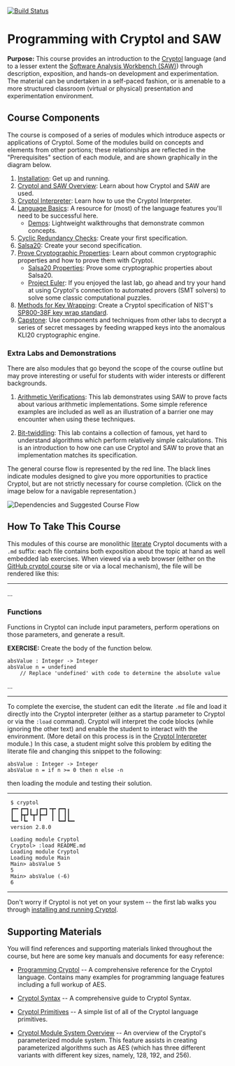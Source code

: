 [![Build Status](https://travis-ci.com/weaversa/cryptol-course.svg?branch=master)](https://travis-ci.com/weaversa/cryptol-course)

# Programming with Cryptol and SAW

**Purpose:** This course provides an introduction to the
[Cryptol](https://github.com/GaloisInc/cryptol) language
(and to a lesser extent the [Software Analysis Workbench
(SAW)](https://github.com/GaloisInc/saw-script)) through description,
exposition, and hands-on development and experimentation.  The
material can be undertaken in a self-paced fashion, or is amenable to
a more structured classroom (virtual or physical) presentation and
experimentation environment.

## Course Components

The course is composed of a series of modules which introduce aspects
or applications of Cryptol.  Some of the modules build on concepts and
elements from other portions; these relationships are reflected in the
"Prerequisites" section of each module, and are shown graphically in
the diagram below.

1. [Installation](INSTALL.md): Get up and running.
2. [Cryptol and SAW Overview](labs/Overview/Overview.md): Learn about
   how Cryptol and SAW are used.
3. [Cryptol Interpreter](labs/Interpreter/Interpreter.md): Learn how
   to use the Cryptol Interpreter.
4. [Language Basics](labs/Language/Basics.md): A resource
   for (most) of the language features you'll need to be successful
   here.
    * [Demos](labs/Demos/Demos.md): Lightweight walkthroughs that
      demonstrate common concepts.
5. [Cyclic Redundancy Checks](labs/CRC/CRC.md): Create your first
   specification.
6. [Salsa20](labs/Salsa20/Salsa20.md): Create your second
   specification.
7. [Prove Cryptographic
   Properties](labs/CryptoProofs/CryptoProofs.md): Learn about common
   cryptographic properties and how to prove them with Cryptol.
    * [Salsa20 Properties](labs/Salsa20/Salsa20Props.md): Prove some
      cryptographic properties about Salsa20.
    * [Project Euler](labs/ProjectEuler/ProjectEuler.md): If you
      enjoyed the last lab, go ahead and try your hand at using Cryptol's
      connection to automated provers (SMT solvers) to solve some
      classic computational puzzles.
8. [Methods for Key Wrapping](labs/KeyWrapping/KeyWrapping.md):
   Create a Cryptol specification of NIST's [SP800-38F key wrap
   standard](https://csrc.nist.gov/publications/detail/sp/800-38f/final).
9. [Capstone](labs/LoremIpsum/LoremIpsum.md): Use components and
   techniques from other labs to decrypt a series of secret messages
   by feeding wrapped keys into the anomalous KLI20 cryptographic
   engine. 

### Extra Labs and Demonstrations

There are also modules that go beyond the scope of the course outline but
may prove interesting or useful for students with wider interests or
different backgrounds.

1. [Arithmetic
   Verifications](labs/saw/ArithmeticVerifications/ArithmeticVerifications.md):
   This lab demonstrates using SAW to prove facts about various
   arithmetic implementations. Some simple reference examples are
   included as well as an illustration of a barrier one may encounter
   when using these techniques.

2. [Bit-twiddling](labs/saw/bittwiddling/bittwiddling.md): This lab
   contains a collection of famous, yet hard to understand algorithms
   which perform relatively simple calculations. This is an
   introduction to how one can use Cryptol and SAW to prove that an
   implementation matches its specification.

The general course flow is represented by the red line. The black lines
indicate modules designed to give you more opportunities to practice
Cryptol, but are not strictly necessary for course completion.  (Click
on the image below for a navigable representation.)

<img class="center"
src="https://raw.githubusercontent.com/weaversa/cryptol-course/master/misc/deps.svg"
alt="Dependencies and Suggested Course Flow">

## How To Take This Course

This modules of this course are monolithic
[literate](https://en.wikipedia.org/wiki/Literate_programming) Cryptol
documents with a `.md` suffix: each file contains both exposition
about the topic at hand as well embedded lab exercises.  When viewed
via a web browser (either on the [GitHub cryptol
course](https://github.com/saweave/cryptol-course) site or via a local
mechanism), the file will be rendered like this:

<hr>
...

### Functions

Functions in Cryptol can include input parameters, perform operations
on those parameters, and generate a result.  

**EXERCISE:** Create the body of the function below.

```comment
absValue : Integer -> Integer
absValue n = undefined
    // Replace 'undefined' with code to determine the absolute value
```
...
<hr>

To complete the exercise, the student can edit the literate `.md` file
and load it directly into the Cryptol interpreter (either as a startup
parameter to Cryptol or via the `:load` command).  Cryptol will
interpret the code blocks (while ignoring the other text) and enable
the student to interact with the environment.  (More detail on this
process is in the [Cryptol
Interpreter](labs/Interpreter/Interpreter.md) module.)  In this case,
a student might solve this problem by editing the literate file and
changing this snippet to the following:

```cryptol
absValue : Integer -> Integer
absValue n = if n >= 0 then n else -n
```

then loading the module and testing their solution.

<hr>

```
 $ cryptol
 ┏━╸┏━┓╻ ╻┏━┓╺┳╸┏━┓╻
 ┃  ┣┳┛┗┳┛┣━┛ ┃ ┃ ┃┃
 ┗━╸╹┗╸ ╹ ╹   ╹ ┗━┛┗━╸
 version 2.8.0

 Loading module Cryptol
 Cryptol> :load README.md
 Loading module Cryptol
 Loading module Main
 Main> absValue 5
 5
 Main> absValue (-6)
 6
```

<hr>

Don't worry if Cryptol is not yet on your system -- the first lab
walks you through [installing and running Cryptol](INSTALL.md).

## Supporting Materials

You will find references and supporting materials linked throughout
the course, but here are some key manuals and documents for easy
reference:

* [Programming
  Cryptol](https://github.com/GaloisInc/cryptol/blob/master/docs/ProgrammingCryptol.pdf)
  -- A comprehensive reference for the Cryptol language. Contains many
  examples for programming language features including a full workup
  of AES.

* [Cryptol
  Syntax](https://github.com/GaloisInc/cryptol/blob/master/docs/Syntax.pdf)
  -- A comprehensive guide to Cryptol Syntax.

* [Cryptol
  Primitives](https://github.com/GaloisInc/cryptol/blob/master/docs/CryptolPrims.pdf)
  -- A simple list of all of the Cryptol language primitives.

* [Cryptol Module System
  Overview](https://github.com/GaloisInc/cryptol/blob/master/docs/AbstractValuesAndModuleParameters.md)
  -- An overview of the Cryptol's parameterized module system. This
  feature assists in creating parameterized algorithms such as AES
  (which has three different variants with different key sizes,
  namely, 128, 192, and 256).
